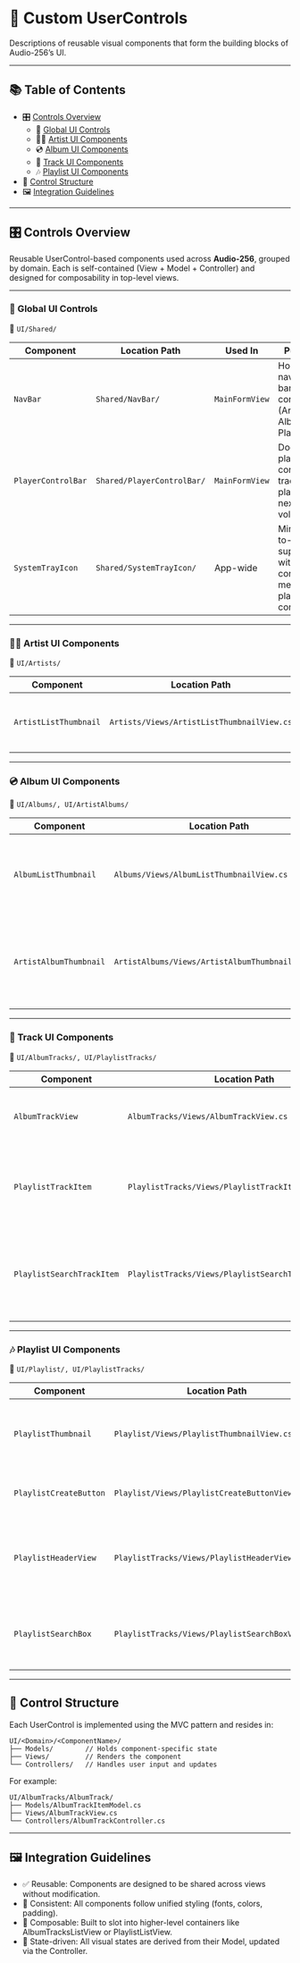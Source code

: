 # 🧩 Custom UserControls

Descriptions of reusable visual components that form the building blocks of Audio-256’s UI.

---

## 📚 Table of Contents

- 🎛️ [Controls Overview](#️-controls-overview)
    - 🔧 [Global UI Controls](#-global-ui-controls)
    - 🧑‍🎤 [Artist UI Components](#-artist-ui-components)
    - 💿 [Album UI Components](#-album-ui-components)
    - 🎵 [Track UI Components](#-track-ui-components)
    - 🎶 [Playlist UI Components](#-playlist-ui-components)
- 🧱 [Control Structure](#-control-structure)
- 🖼 [Integration Guidelines](#-integration-guidelines)

---
## 🎛️ Controls Overview

Reusable UserControl-based components used across **Audio-256**, grouped by domain. Each is self-contained (View + Model + Controller) and designed for composability in top-level views.

---

### 🔧 Global UI Controls

📂 `UI/Shared/`

| Component          | Location Path              | Used In        | Purpose                                                                  |
| ------------------ | -------------------------- | -------------- | ------------------------------------------------------------------------ |
| `NavBar`           | `Shared/NavBar/`           | `MainFormView` | Horizontal navigation bar across core views (Artists, Albums, Playlists) |
| `PlayerControlBar` | `Shared/PlayerControlBar/` | `MainFormView` | Docked playback controls: track info, play/pause, next, volume           |
| `SystemTrayIcon`   | `Shared/SystemTrayIcon/`   | App-wide       | Minimize-to-tray support with context menu playback controls             |

---

### 🧑‍🎤 Artist UI Components

📂 `UI/Artists/`

| Component             | Location Path                              | Used In       | Purpose                                 |
| --------------------- | ------------------------------------------ | ------------- | --------------------------------------- |
| `ArtistListThumbnail` | `Artists/Views/ArtistListThumbnailView.cs` | `ArtistsView` | Clickable artist preview (name + image) |

---

### 💿 Album UI Components

📂 `UI/Albums/, UI/ArtistAlbums/`

| Component              | Location Path                                    | Used In            | Purpose                                                         |
| ---------------------- | ------------------------------------------------ | ------------------ | --------------------------------------------------------------- |
| `AlbumListThumbnail`   | `Albums/Views/AlbumListThumbnailView.cs`         | `AlbumsView`       | Album preview with cover and title, in a responsive scroll grid |
| `ArtistAlbumThumbnail` | `ArtistAlbums/Views/ArtistAlbumThumbnailView.cs` | `ArtistAlbumsView` | Artist-specific album view with compact display and metadata    |

---

### 🎵 Track UI Components

📂 `UI/AlbumTracks/, UI/PlaylistTracks/`

| Component                 | Location Path                                         | Used In                 | Purpose                                           |
| ------------------------- | ----------------------------------------------------- | ----------------------- | ------------------------------------------------- |
| `AlbumTrackView`          | `AlbumTracks/Views/AlbumTrackView.cs`                 | `AlbumTracksListView`   | Displays track number, title, duration            |
| `PlaylistTrackItem`       | `PlaylistTracks/Views/PlaylistTrackItemView.cs`       | `PlaylistListView`      | Enhanced track row with drag-and-drop, delete     |
| `PlaylistSearchTrackItem` | `PlaylistTracks/Views/PlaylistSearchTrackItemView.cs` | `PlaylistSearchBoxView` | Search result preview used when adding new tracks |

---

### 🎶 Playlist UI Components

📂 `UI/Playlist/, UI/PlaylistTracks/`

| Component              | Location Path                                   | Used In              | Purpose                                                         |
| ---------------------- | ----------------------------------------------- | -------------------- | --------------------------------------------------------------- |
| `PlaylistThumbnail`    | `Playlist/Views/PlaylistThumbnailView.cs`       | `PlaylistView`       | Clickable playlist card with title, cover, and track count      |
| `PlaylistCreateButton` | `Playlist/Views/PlaylistCreateButtonView.cs`    | `PlaylistView`       | Initiates new playlist creation                                 |
| `PlaylistHeaderView`   | `PlaylistTracks/Views/PlaylistHeaderView.cs`    | `PlaylistTracksView` | Fixed top banner with playlist title, play/shuffle actions      |
| `PlaylistSearchBox`    | `PlaylistTracks/Views/PlaylistSearchBoxView.cs` | `PlaylistTracksView` | Inline search bar to locate and insert tracks into the playlist |

---

## 🧱 Control Structure

Each UserControl is implemented using the MVC pattern and resides in:

```plaintext
UI/<Domain>/<ComponentName>/
├── Models/        // Holds component-specific state
├── Views/         // Renders the component
└── Controllers/   // Handles user input and updates
```

For example:

```plaintext
UI/AlbumTracks/AlbumTrack/
├── Models/AlbumTrackItemModel.cs
├── Views/AlbumTrackView.cs
└── Controllers/AlbumTrackController.cs
```
---

## 🖼 Integration Guidelines

- ✅ Reusable: Components are designed to be shared across views without modification.
- 🎯 Consistent: All components follow unified styling (fonts, colors, padding).
- 🧩 Composable: Built to slot into higher-level containers like AlbumTracksListView or PlaylistListView.
- 🔄 State-driven: All visual states are derived from their Model, updated via the Controller.